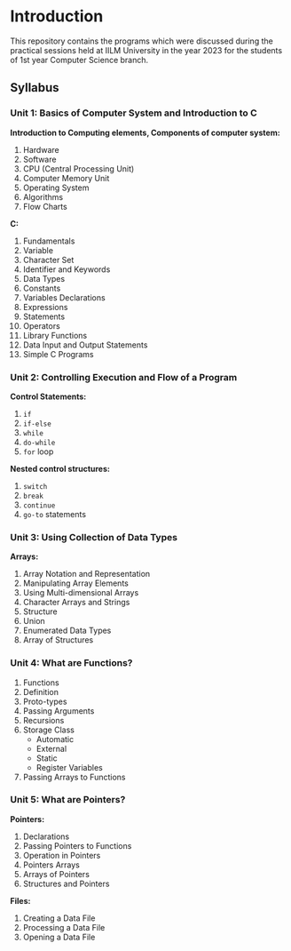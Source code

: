 # Introduction
This repository contains the programs which were discussed during the practical sessions held at IILM University in the year 2023 for the students of 1st year Computer Science branch.

## Syllabus
### Unit 1: Basics of Computer System and Introduction to C
**Introduction to Computing elements, Components of computer system:**
   1. Hardware
   2. Software
   3. CPU (Central Processing Unit)
   4. Computer Memory Unit
   5. Operating System
   6. Algorithms
   7. Flow Charts

**C:**
   1. Fundamentals
   2. Variable
   3. Character Set
   4. Identifier and Keywords
   5. Data Types
   6. Constants
   7. Variables Declarations
   8. Expressions
   9. Statements
   10. Operators
   11. Library Functions
   12. Data Input and Output Statements
   13. Simple C Programs

### Unit 2: Controlling Execution and Flow of a Program
**Control Statements:** 
   1. `if`
   2. `if-else`
   3. `while`
   4. `do-while`
   5. `for` loop

**Nested control structures:**
   1. `switch`
   2. `break`
   3. `continue`
   4. `go-to` statements

### Unit 3: Using Collection of Data Types
**Arrays:** 
   1. Array Notation and Representation
   2. Manipulating Array Elements
   3. Using Multi-dimensional Arrays
   4. Character Arrays and Strings
   5. Structure
   6. Union
   7. Enumerated Data Types
   8. Array of Structures

### Unit 4: What are Functions?
   1. Functions
   2. Definition
   3. Proto-types
   4. Passing Arguments
   5. Recursions
   6. Storage Class
      - Automatic
      - External
      - Static
      - Register Variables
   7. Passing Arrays to Functions

### Unit 5: What are Pointers?
**Pointers:** 
   1. Declarations
   2. Passing Pointers to Functions
   3. Operation in Pointers
   4. Pointers Arrays
   5. Arrays of Pointers
   6. Structures and Pointers

**Files:**
   1. Creating a Data File
   2. Processing a Data File
   3. Opening a Data File